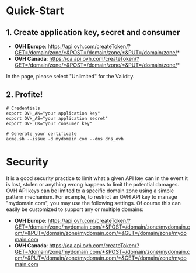 # Quick-Start

## 1. Create application key, secret and consumer

- **OVH Europe**: https://api.ovh.com/createToken/?GET=/domain/zone/*&POST=/domain/zone/*&PUT=/domain/zone/*
- **OVH Canada**: https://ca.api.ovh.com/createToken/?GET=/domain/zone/*&POST=/domain/zone/*&PUT=/domain/zone/*

In the page, please  select "Unlimited" for the Validity.

## 2. Profite!

```
# Credentials
export OVH_AK="your application key"
export OVH_AS="your application secret"
export OVH_CK="your consumer key"

# Generate your certificate
acme.sh --issue -d mydomain.com --dns dns_ovh
```

# Security

It is a good security practice to limit what a given API key can in the event it is lost, stolen or anything wrong happens to limit the potential damages. OVH API keys can be limited to a specific domain zone using a simple pattern mechanism. For example, to restrict an OVH API key to manage "mydomain.com", you may use the following settings. Of course this can easily be customized to support any or multiple domains:

- **OVH Europe**: https://api.ovh.com/createToken/?GET=/domain/zone/mydomain.com/*&POST=/domain/zone/mydomain.com/*&PUT=/domain/zone/mydomain.com/*&GET=/domain/zone/mydomain.com
- **OVH Canada**: https://ca.api.ovh.com/createToken/?GET=/domain/zone/mydomain.com/*&POST=/domain/zone/mydomain.com/*&PUT=/domain/zone/mydomain.com/*&GET=/domain/zone/mydomain.com
